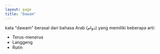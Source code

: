 ```yaml
---
layout: page
title: "Dawam"
---
```


kata "dawam" berasal dari bahasa Arab (دوام) yang memiliki beberapa arti:

- Terus-menerus
- Langgeng
- Rutin